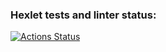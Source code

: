 ### Hexlet tests and linter status:
[![Actions Status](https://github.com/kitten-naps/qa-engineer-project-84/actions/workflows/hexlet-check.yml/badge.svg)](https://github.com/kitten-naps/qa-engineer-project-84/actions)